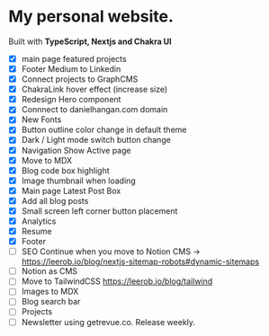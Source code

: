 # My personal website.

Built with **TypeScript, Nextjs and Chakra UI**

- [x] main page featured projects
- [x] Footer Medium to Linkedin
- [x] Connect projects to GraphCMS
- [x] ChakraLink hover effect (increase size)
- [x] Redesign Hero component
- [x] Connnect to danielhangan.com domain
- [x] New Fonts
- [x] Button outline color change in default theme
- [x] Dark / Light mode switch button change
- [x] Navigation Show Active page
- [x] Move to MDX
- [x] Blog code box highlight
- [x] Image thumbnail when loading
- [x] Main page Latest Post Box
- [x] Add all blog posts
- [x] Small screen left corner button placement
- [x] Analytics
- [x] Resume
- [x] Footer
- [ ] SEO Continue when you move to Notion CMS -> https://leerob.io/blog/nextjs-sitemap-robots#dynamic-sitemaps
- [ ] Notion as CMS
- [ ] Move to TailwindCSS https://leerob.io/blog/tailwind
- [ ] Images to MDX
- [ ] Blog search bar
- [ ] Projects
- [ ] Newsletter using getrevue.co. Release weekly.
